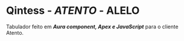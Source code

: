 # Qintess - ___ATENTO___ - ALELO

 Tabulador feito em ***Aura component, Apex e JavaScript*** para o cliente Atento.

